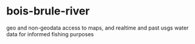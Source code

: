 # bois-brule-river
geo and non-geodata access to maps, and realtime and past usgs water data for informed fishing purposes
